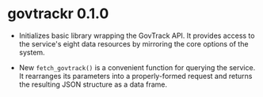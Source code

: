 # govtrackr 0.1.0

* Initializes basic library wrapping the GovTrack API. It provides access to the service's eight data resources by mirroring the core options of the system.

* New `fetch_govtrack()` is a convenient function for querying the service. It rearranges its parameters into a properly-formed request and returns the resulting JSON structure as a data frame.
